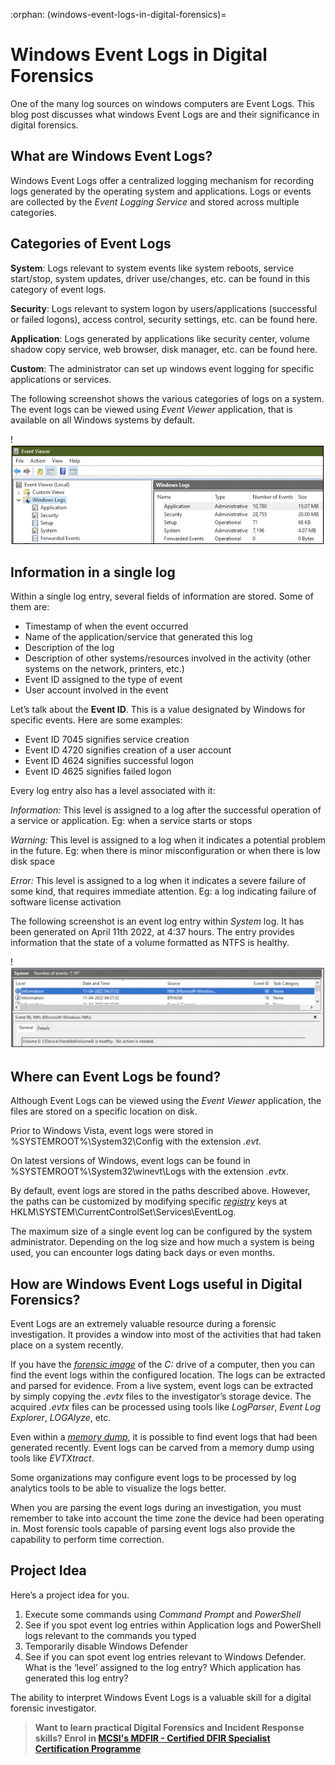 :orphan:
(windows-event-logs-in-digital-forensics)=

# Windows Event Logs in Digital Forensics

One of the many log sources on windows computers are Event Logs. This blog post discusses what windows Event Logs are and their significance in digital forensics.

## What are Windows Event Logs?

Windows Event Logs offer a centralized logging mechanism for recording logs generated by the operating system and applications. Logs or events are collected by the _Event Logging Service_ and stored across multiple categories.

## Categories of Event Logs

**System**: Logs relevant to system events like system reboots, service start/stop, system updates, driver use/changes, etc. can be found in this category of event logs.

**Security**: Logs relevant to system logon by users/applications (successful or failed logons), access control, security settings, etc. can be found here.

**Application**: Logs generated by applications like security center, volume shadow copy service, web browser, disk manager, etc. can be found here.

**Custom**: The administrator can set up windows event logging for specific applications or services.

The following screenshot shows the various categories of logs on a system. The event logs can be viewed using _Event Viewer_ application, that is available on all Windows systems by default.

!![windows-event-logs-digital-forensics](images/evt-1.png)

## Information in a single log

Within a single log entry, several fields of information are stored. Some of them are:

- Timestamp of when the event occurred
- Name of the application/service that generated this log
- Description of the log
- Description of other systems/resources involved in the activity (other systems on the network, printers, etc.)
- Event ID assigned to the type of event
- User account involved in the event

Let’s talk about the **Event ID**. This is a value designated by Windows for specific events. Here are some examples:

- Event ID 7045 signifies service creation
- Event ID 4720 signifies creation of a user account
- Event ID 4624 signifies successful logon
- Event ID 4625 signifies failed logon

Every log entry also has a level associated with it:

_Information:_ This level is assigned to a log after the successful operation of a service or application. Eg: when a service starts or stops

_Warning:_ This level is assigned to a log when it indicates a potential problem in the future. Eg: when there is minor misconfiguration or when there is low disk space

_Error:_ This level is assigned to a log when it indicates a severe failure of some kind, that requires immediate attention. Eg: a log indicating failure of software license activation

The following screenshot is an event log entry within _System_ log. It has been generated on April 11th 2022, at 4:37 hours. The entry provides information that the state of a volume formatted as NTFS is healthy.

!![windows-event-logs-digital-forensics](images/evt-2.png)

## Where can Event Logs be found?

Although Event Logs can be viewed using the _Event Viewer_ application, the files are stored on a specific location on disk.

Prior to Windows Vista, event logs were stored in %SYSTEMROOT%\System32\Config with the extension _.evt_.

On latest versions of Windows, event logs can be found in %SYSTEMROOT%\System32\winevt\Logs with the extension _.evtx_.

By default, event logs are stored in the paths described above. However, the paths can be customized by modifying specific _[registry](get-the-most-out-of-the-windows-registry-in-your-digital-forensic-investigations)_ keys at HKLM\SYSTEM\CurrentControlSet\Services\EventLog.

The maximum size of a single event log can be configured by the system administrator. Depending on the log size and how much a system is being used, you can encounter logs dating back days or even months.

## How are Windows Event Logs useful in Digital Forensics?

Event Logs are an extremely valuable resource during a forensic investigation. It provides a window into most of the activities that had taken place on a system recently.

If you have the _[forensic image](get-the-evidence-you-need-with-forensic-images)_ of the _C:_ drive of a computer, then you can find the event logs within the configured location. The logs can be extracted and parsed for evidence. From a live system, event logs can be extracted by simply copying the _.evtx_ files to the investigator’s storage device. The acquired _.evtx_ files can be processed using tools like _LogParser_, _Event Log Explorer_, _LOGAlyze_, etc.

Even within a _[memory dump](uncover-crucial-information-within-memory-dumps)_, it is possible to find event logs that had been generated recently. Event logs can be carved from a memory dump using tools like _EVTXtract_.

Some organizations may configure event logs to be processed by log analytics tools to be able to visualize the logs better.

When you are parsing the event logs during an investigation, you must remember to take into account the time zone the device had been operating in. Most forensic tools capable of parsing event logs also provide the capability to perform time correction.

## Project Idea

Here’s a project idea for you.

1. Execute some commands using _Command Prompt_ and _PowerShell_
2. See if you spot event log entries within Application logs and PowerShell logs relevant to the commands you typed
3. Temporarily disable Windows Defender
4. See if you can spot event log entries relevant to Windows Defender. What is the ‘level’ assigned to the log entry? Which application has generated this log entry?

The ability to interpret Windows Event Logs is a valuable skill for a digital forensic investigator.

> **Want to learn practical Digital Forensics and Incident Response skills? Enrol in [MCSI's MDFIR - Certified DFIR Specialist Certification Programme](https://www.mosse-institute.com/certifications/mdfir-certified-dfir-specialist.html)**
